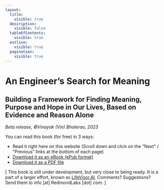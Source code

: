 ```yaml
---
layout:
  title:
    visible: true
  description:
    visible: false
  tableOfContents:
    visible: true
  outline:
    visible: true
  pagination:
    visible: true
---
```


# An Engineer’s Search for Meaning

## Building a Framework for Finding Meaning, Purpose and Hope in Our Lives, Based on Evidence and Reason Alone <a href="#pnklhsh25rlz" id="pnklhsh25rlz"></a>

_Beta release, ©Vinayak (Vin) Bhalerao, 2023_



You can read this book (for free) in 3 ways:

* Read it right here on this website (Scroll down and click on the "Next" / "Previous" links at the bottom of each page)
* [Download it as an eBook (ePub format)](https://www.dropbox.com/scl/fi/lsp2exr9s6ycmsct0h19q/An-Engineer-s-Search-for-Meaning.epub?rlkey=0sflnlm74u8dj85t2wpxvpszl\&dl=0)
* [Download it as a PDF file](https://www.dropbox.com/scl/fi/fbmm7nir5iurahvvcm35t/An-Engineer-s-Search-for-Meaning.pdf?rlkey=bm63zoq78qm3y9k85hmurwe82\&dl=0)

\[ This book is still under development, but very close to being ready. It is a part of a larger effort, known as [LifeVisor.AI](https://lifevisor.ai). Comments? Suggestions? Send them to info \[at] RedmondLabs \[dot] com. ]

